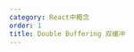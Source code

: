 ```yaml
---
category: React中概念
order: 1
title: Double Buffering 双缓冲
---
```


[](https://wiki.osdev.org/Double_Buffering)

